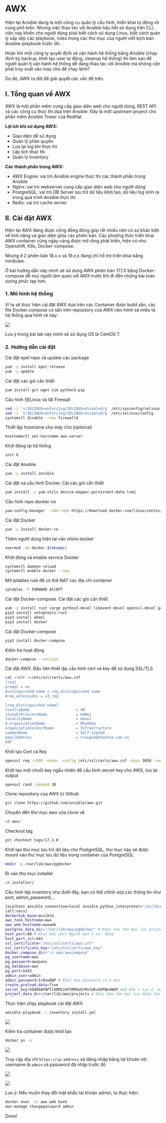 # AWX

Hiện tại Ansible đang là một công cụ quản lý cấu hình, triển khai tự động vô cùng phổ biến. Nhưng việc thao tác với Ansible hầu hết sử dụng trên CLI, việc này khiến cho người dùng phải biết cách sử dụng Linux, biết cách quản lý sắp xếp các playbook, roles trong các thư mục của người viết kịch bản Ansible-playbook trước đó.

Hoặc khi một công ty quyết định sẽ vận hành hệ thống bằng Ansible (chạy định kỳ backup, khởi tạo user tự động, cleanup hệ thống) thì làm sao để người quản tị vận hành hệ thống dễ dàng thao tác với Ansible mà không cần phải truy xuất vào máy chủ để chạy lệnh?

Do đó, AWX ra đời để giải quyết các vấn đề trên.

## I. Tổng quan về AWX

AWX là một phần mềm cung cấp giao diện web cho người dùng, REST API và các công cụ thực thi dựa trên Ansible. Đây là một upstream project cho phần mềm Ansible Tower của RedHat

**Lợi ích khi sử dụng AWX:**
- Giao diện dễ sử dụng
- Quản lý phân quyền
- Lưu lại log khi thực thi
- Lập lịch thực thi
- Quản lý Inventory

**Các thành phần trong AWX:**
- AWX Engine: vai trò Ansible engine thực thi các thành phần trong Ansible
- Nginx: vai trò webserver cung cấp giao diện web cho người dùng
- PostgreSQL: vai trò DB Server lưu trữ dữ liệu khởi tạo, dữ liệu log sinh ra trong quá trình Ansible thực thi
- Redis: vai trò cache server

## II. Cài đặt AWX

Hiện tại AWX đang được cộng đồng đóng góp rất nhiều nên có sự khác biệt về tính năng và giao diện giữa các phiên bản. Các phương thức triển khai AWX container cũng ngày càng được mở rộng phát triển, hiện có như Openshift, K8s, Docker-compose.

Nhưng ở 2 phiên bản 18.x.x và 19.x.x đang chỉ hỗ trợ triển khai bằng minikube.

Ở bài hướng dẫn này mình sẽ sử dụng AWX phiên bản 17.1.0 bằng Docker-compose để mọi người làm quen với AWX trước khi đi đến những bài toán sizing phức tạp hơn.

### 1. Mô hình hệ thống

Vì ta sẽ thực hiện cài đặt AWX dựa trên các Container được build sẵn, các file Docker compose có sẵn trên repository của AWX nên mình sẽ miêu tả hệ thống qua hình vẽ này:

![](./images/awx-topo-1.png)

Lưu ý trong bài lab này mình sẽ sử dụng OS là CentOS 7.

### 2. Hướng dẫn cài đặt

Cài đặt epel repo và update các package

```sh
yum -y install epel-release
yum -y update
```

Cài đặt các gói cần thiết

```sh
yum install git wget vim python3-pip
```

Cấu hình SELinux và tắt Firewall

```sh
sed -i 's/SELINUX=enforcing/SELINUX=disabled/g' /etc/sysconfig/selinux
sed -i 's/SELINUX=enforcing/SELINUX=disabled/g' /etc/selinux/config
systemctl disable --now firewalld
```

Thiết lập hostname cho máy chủ (optional)

```sh
hostnamectl set-hostname awx-server
```

Khởi động lại hệ thống

```sh
init 6
```

Cài đặt Ansible

```sh
yum -y install ansible
```

Cài đặt và cấu hình Docker. Cài các gói cần thiết

```sh
yum install -y yum-utils device-mapper-persistent-data lvm2
```

Cấu hình repo docker-ce

```sh
yum-config-manager --add-repo https://download.docker.com/linux/centos/docker-ce.repo
```

Cài đặt Docker

```sh
yum -y install docker-ce
```

Thêm người dùng hiện tại vào nhóm docker

```sh
usermod -aG docker $(whoami)
```

Khởi động và enable service Docker

```sh
systemctl daemon-reload
systemctl enable docker --now
```

Mở Iptables rule để có thể NAT các địa chỉ container

```sh
iptables -P FORWARD ACCEPT
```

Cài đặt Docker-compose. Cài đặt các gói cần thiết

```sh
yum -y install rust cargo python3-devel libevent-devel openssl-devel gcc 
pip3 install setuptools-rust 
pip3 install wheel
pip3 install docker
```

Cài đặt Docker-compose

```sh
pip3 install docker-compose
```

Kiểm tra hoạt động

```sh
docker-compose --version
```

Cài đặt AWX. Đầu tiên thiết lập cấu hình cert và key để sử dụng SSL/TLS

```sh
cat <<EOF >>/etc/ssl/certs/awx.cnf
[req]
prompt = no
distinguished_name = req_distinguished_name
#req_extensions = v3_req

[req_distinguished_name]
countryName                     = VN
stateOrProvinceName             = HaNoi
localityName                    = Hanoi
0.organizationName              = NhanHoa
organizationalUnitName          = Infrastructure
commonName                      = Self-signed
emailAddress                    = trungvb@nhanhoa.com.vn
EOF
```

Khởi tạo Cert và Key

```sh
openssl req -x509 -nodes -config /etc/ssl/certs/awx.cnf -days 3650 -newkey rsa:2048 -keyout /etc/ssl/certs/awx.key -out  /etc/ssl/certs/awx.crt
```

Khởi tạo một chuỗi key ngẫu nhiên để cấu hình secret key cho AWX, lưu lại output

```sh
openssl rand -base64 30
```

Clone repository của AWX từ Github

```sh
git clone https://github.com/ansible/awx.git
```

Chuyển đến thư mục awx vừa clone về 

```sh
cd awx/
```

Checkout tag

```sh
git checkout tags/17.1.0
```

Khởi tạo thư mục lưu trữ dữ liệu cho PostgreSQL, thư mục này sẽ được mount vào thư mục lưu dữ liệu trong container của PostgreSQL

```sh
mkdir -p /var/lib/awx/pgdocker
```

Đi vào thư mục installer

```sh
cd installer/
```

Cấu hình tệp inventory như dưới đây, bạn có thể chỉnh sửa các thông tin như port, admin_password,...

```sh
localhost ansible_connection=local ansible_python_interpreter="/usr/bin/env python3"
[all:vars]
dockerhub_base=ansible
awx_task_hostname=awx
awx_web_hostname=awxweb
postgres_data_dir="/var/lib/awx/pgdocker" # Khai báo thư mục lưu project
host_port=80 # Khai báo port Nginx muốn sử dụng
host_port_ssl=443
ssl_certificate="/etc/ssl/certs/awx.crt"
ssl_certificate_key="/etc/ssl/certs/awx.key"
docker_compose_dir="~/.awx/awxcompose"
pg_username=awx
pg_password=awxpass
pg_database=awx
pg_port=5432
admin_user=admin
admin_password=Ir0xwOQP # Khai báo password của bạn
create_preload_data=True
secret_key=5OdA6APAPll6DM2zdYtMR9ahrMstUKvddPNn4W4P #đã khởi tạo ở bước 3
project_data_dir=/var/lib/awx/projects # Khai báo thư mục lưu data tạo ở bước 7
```

Thực hiện chạy playbook cài đặt AWX

```sh
ansible-playbook -i inventory install.yml
```

![](./images/ansible_AWX_1.png)

Kiểm tra container được khởi tạo

```sh
docker ps -a
```

![](./images/ansible_AWX_2.png)

Truy cập địa chỉ ```https://ip-address``` và đăng nhập bằng tài khoản với username là ```admin``` và password đã nhập trước đó

![](./images/ansible_AWX_3.png)

![](./images/ansible_AWX_4.png)

*Lưu ý:* Nếu muốn thay đổi mật khẩu tài khoản admin, ta thực hiện:

```sh
docker exec -it awx_web bash
awx-manage changepassword admin
```

Done!